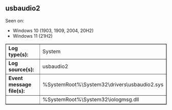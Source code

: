 ## usbaudio2

Seen on:
* Windows 10 (1903, 1909, 2004, 20H2)
* Windows 11 (21H2)

<table border="1" class="docutils">
  <tbody>
    <tr>
      <td><b>Log type(s):</b></td>
      <td>System</td>
    </tr>
    <tr>
      <td><b>Log source(s):</b></td>
      <td>usbaudio2</td>
    </tr>
    <tr>
      <td><b>Event message file(s):</b></td>
      <td>%SystemRoot%\System32\drivers\usbaudio2.sys</td>
    </tr>
    <tr>
      <td>&nbsp;</td>
      <td>%SystemRoot%\System32\iologmsg.dll</td>
    </tr>
  </tbody>
</table>

&nbsp;

